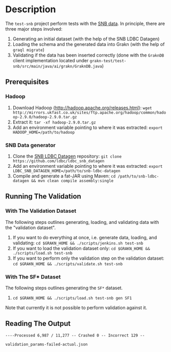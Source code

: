 # Description
The `test-snb` project perform tests with the [SNB data](ldbcouncil.org/developer/snb). In principle, there are three major steps involved:
1. Generating an initial dataset (with the help of the SNB LDBC Datagen)
2. Loading the schema and the generated data into Grakn (with the help of `graql migrate`)
3. Validating if the data has been inserted correctly (done with the `GraknDB` client implementation located under `grakn-test/test-snb/src/main/java/ai/grakn/GraknDB.java`)

## Prerequisites
### Hadoop
1. Download Hadoop (http://hadoop.apache.org/releases.html): `wget http://mirrors.ukfast.co.uk/sites/ftp.apache.org/hadoop/common/hadoop-2.9.0/hadoop-2.9.0.tar.gz`
2. Extract it: `tar -xf hadoop-2.9.0.tar.gz`
3. Add an environment variable pointing to where it was extracted: `export HADOOP_HOME=/path/to/hadoop`

### SNB Data generator
1. Clone the [SNB LDBC Datagen](https://github.com/ldbc/ldbc_snb_datagen) repository: `git clone https://github.com/ldbc/ldbc_snb_datagen`
2. Add an environment variable pointing to where it was extracted: `export LDBC_SNB_DATAGEN_HOME=/path/to/snb-ldbc-datagen`
3. Compile and generate a fat-JAR using Maven: `cd /path/to/snb-ldbc-datagen && mvn clean compile assembly:single`

## Running The Validation
### With The Validation Dataset
The following steps outlines generating, loading, and validating data with the "validation dataset".
1. If you want to do everything at once, i.e. generate data, loading, and validating: `cd $GRAKN_HOME && ./scripts/jenkins.sh test-snb`
2. If you want to load the validation dataset only: `cd $GRAKN_HOME && ./scripts/load.sh test-snb`
3. If you want to perform only the validation step on the validation dataset: `cd $GRAKN_HOME && ./scripts/validate.sh test-snb`

### With The SF* Dataset
The following steps outlines generating the `SF*` dataset.
1. `cd $GRAKN_HOME && ./scripts/load.sh test-snb gen SF1`

Note that currently it is not possible to perform validation against it.

## Reading The Output

`----Processed 6,987 / 11,277 -- Crashed 0 -- Incorrect 129 --`

`validation_params-failed-actual.json`
